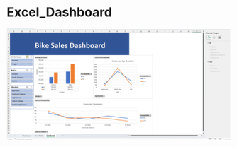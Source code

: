 # Excel_Dashboard

![Alt text](https://github.com/AlonShuster1/Excel_Dashboard/blob/32477b4f4775f81f8f793af6c2a99ed5797a1ade/DashboardImg.png)
            

